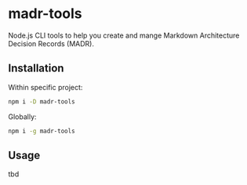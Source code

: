 # madr-tools

Node.js CLI tools to help you create and mange Markdown Architecture Decision Records (MADR).

## Installation

Within specific project:

```bash
npm i -D madr-tools
```

Globally:

```bash
npm i -g madr-tools
```

## Usage

tbd